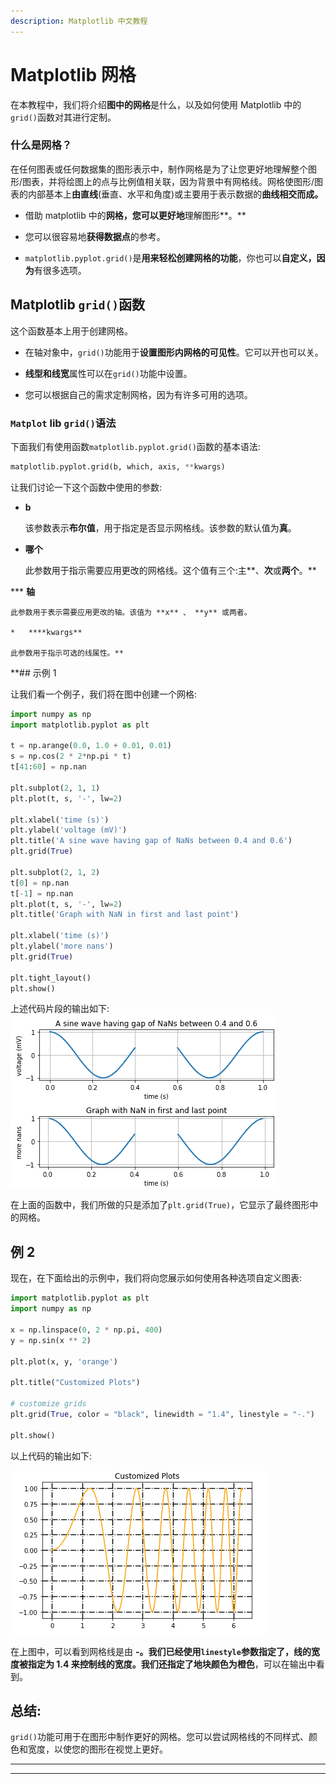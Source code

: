 ```yaml
---
description: Matplotlib 中文教程
---
```


# Matplotlib 网格

在本教程中，我们将介绍**图中的网格**是什么，以及如何使用 Matplotlib 中的`grid()`函数对其进行定制。

### 什么是网格？

在任何图表或任何数据集的图形表示中，制作网格是为了让您更好地理解整个图形/图表，并将绘图上的点与比例值相关联，因为背景中有网格线。网格使图形/图表的内部基本上**由直线**(垂直、水平和角度)或主要用于表示数据的**曲线相交而成。**

*   借助 matplotlib 中的**网格，您可以更好地**理解图形**。**

*   您可以很容易地**获得数据点**的参考。

*   `matplotlib.pyplot.grid()`是**用来轻松创建网格的功能**，你也可以**自定义，因为**有很多选项。

## Matplotlib `grid()`函数

这个函数基本上用于创建网格。

*   在轴对象中，`grid()`功能用于**设置图形内网格的可见性**。它可以开也可以关。

*   **线型和线宽**属性可以在`grid()`功能中设置。

*   您可以根据自己的需求定制网格，因为有许多可用的选项。

### `Matplot` lib `grid()`语法

下面我们有使用函数`matplotlib.pyplot.grid()`函数的基本语法:

```py
matplotlib.pyplot.grid(b, which, axis, **kwargs)
```

让我们讨论一下这个函数中使用的参数:

*   **b**

    该参数表示**布尔值**，用于指定是否显示网格线。该参数的默认值为**真**。

*   **哪个**

    此参数用于指示需要应用更改的网格线。这个值有三个:主**、**次**或**两个**。**

***   **轴**

    此参数用于表示需要应用更改的轴。该值为 **x** 、 **y** 或两者。

    *   ****kwargs**

    此参数用于指示可选的线属性。** 

 **## 示例 1

让我们看一个例子，我们将在图中创建一个网格:

```py
import numpy as np
import matplotlib.pyplot as plt

t = np.arange(0.0, 1.0 + 0.01, 0.01)
s = np.cos(2 * 2*np.pi * t)
t[41:60] = np.nan

plt.subplot(2, 1, 1)
plt.plot(t, s, '-', lw=2)

plt.xlabel('time (s)')
plt.ylabel('voltage (mV)')
plt.title('A sine wave having gap of NaNs between 0.4 and 0.6')
plt.grid(True)

plt.subplot(2, 1, 2)
t[0] = np.nan
t[-1] = np.nan
plt.plot(t, s, '-', lw=2)
plt.title('Graph with NaN in first and last point')

plt.xlabel('time (s)')
plt.ylabel('more nans')
plt.grid(True)

plt.tight_layout()
plt.show()
```

上述代码片段的输出如下:
![using matplotlib grid function to change grid](img/1cc2ee769dc43294511116b0e704385a.png)

在上面的函数中，我们所做的只是添加了`plt.grid(True)`，它显示了最终图形中的网格。

## 例 2

现在，在下面给出的示例中，我们将向您展示如何使用各种选项自定义图表:

```py
import matplotlib.pyplot as plt 
import numpy as np 

x = np.linspace(0, 2 * np.pi, 400) 
y = np.sin(x ** 2) 

plt.plot(x, y, 'orange') 

plt.title("Customized Plots") 

# customize grids
plt.grid(True, color = "black", linewidth = "1.4", linestyle = "-.") 

plt.show() 
```

以上代码的输出如下:

![custom grid in matplotlib example](img/31255aec422d93ed7f0c0c788987b5e5.png)

在上图中，可以看到网格线是由 **-。**我们已经使用`linestyle`参数指定了，线的宽度被指定为 **1.4** 来控制线的宽度。我们还指定了**地块颜色为橙色**，可以在输出中看到。

## 总结:

`grid()`功能可用于在图形中制作更好的网格。您可以尝试网格线的不同样式、颜色和宽度，以使您的图形在视觉上更好。

* * *

* * ***